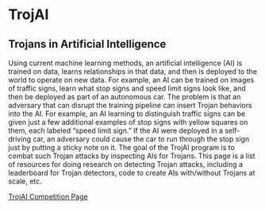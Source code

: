 # TrojAI
## Trojans in Artificial Intelligence

Using current machine learning methods, an artificial intelligence (AI) is trained on data, learns relationships in that data, and then is deployed to the world to operate on new data. For example, an AI can be trained on images of traffic signs, learn what stop signs and speed limit signs look like, and then be deployed as part of an autonomous car. The problem is that an adversary that can disrupt the training pipeline can insert Trojan behaviors into the AI. For example, an AI learning to distinguish traffic signs can be given just a few additional examples of stop signs with yellow squares on them, each labeled “speed limit sign.” If the AI were deployed in a self-driving car, an adversary could cause the car to run through the stop sign just by putting a sticky note on it. The goal of the TrojAI program is to combat such Trojan attacks by inspecting AIs for Trojans. This page is a list of resources for doing research on detecting Trojan attacks, including a leaderboard for Trojan detectors, code to create AIs with/without Trojans at scale, etc.

[TrojAI Competition Page](https://trojai.nist.gov/)
